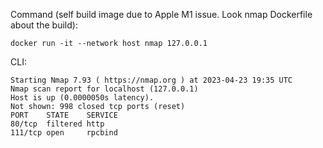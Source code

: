 

Command (self build image due to Apple M1 issue. Look nmap Dockerfile about the build):

````docker run -it --network host nmap 127.0.0.1```` 

CLI:

````
Starting Nmap 7.93 ( https://nmap.org ) at 2023-04-23 19:35 UTC
Nmap scan report for localhost (127.0.0.1)
Host is up (0.0000050s latency).
Not shown: 998 closed tcp ports (reset)
PORT    STATE    SERVICE
80/tcp  filtered http
111/tcp open     rpcbind

